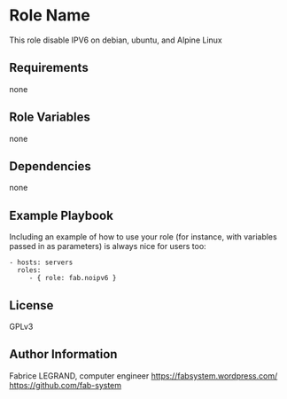 Role Name
=========

This role disable IPV6 on debian, ubuntu, and Alpine Linux

Requirements
------------

none

Role Variables
--------------

none

Dependencies
------------

none

Example Playbook
----------------

Including an example of how to use your role (for instance, with variables passed in as parameters) is always nice for users too:

    - hosts: servers
      roles:
         - { role: fab.noipv6 }

License
-------

GPLv3

Author Information
------------------

Fabrice LEGRAND, computer engineer
https://fabsystem.wordpress.com/
https://github.com/fab-system

